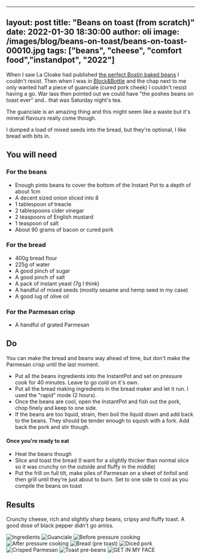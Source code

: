 
---
layout: post
title:  "Beans on toast (from scratch)"
date:   2022-01-30 18:30:00
author: oli
image: /images/blog/beans-on-toast/beans-on-toast-00010.jpg
tags: ["beans", "cheese", "comfort food","instandpot", "2022"]
---

When I saw La Cloake had published [the perfect Bostin baked beans](https://www.theguardian.com/food/2022/jan/19/how-to-make-the-perfect-boston-baked-beans-recipe-felicity-cloake) I couldn't resist.  Then when I was in [Block&Bottle](https://blocknbottle.com/) and the chap next to me only wanted half a piece of guanciale (cured pork cheek) I couldn't resist having a go.  War lass then pointed out we could have "the poshes beans on toast ever" and.. that was Saturday night's tea.

The guanciale is an amazing thing and this might seem like a waste but it's mineral flavours really come though. 

I dumped a load of mixed seeds into the bread, but they're optional, I like bread with bits in.

## You will need

### For the beans

* Enough pinto beans to cover the bottom of the Instant Pot to a depth of about 1cm
* A decent sized onion sliced into 8
* 1 tablespoon of treacle
* 2 tablespoons cider vinegar
* 2 teaspoons of English mustard
* 1 teaspoon of salt
* About 90 grams of bacon or cured pork


### For the bread

* 400g bread flour
* 225g of water
* A good pinch of sugar
* A good pinch of salt
* A pack of instant yeast (7g I think)
* A handful of mixed seeds (mostly sesame and hemp seed in my case)
* A good lug of olive oil

### For the Parmesan crisp

* A handful of grated Parmesan 

## Do

You can make the bread and beans way ahead of time, but don't make the Parmesan crisp until the last moment.

* Put all the beans ingredients into the InstantPot and set on pressure cook for 40 minutes.  Leave to go cold on it's own.
* Put all the bread making ingredients in the bread maker and let it run. I used the "rapid" mode (2 hours).
* Once the beans are cool, open the InstantPot and fish out the pork, chop finely and keep to one side.
* If the beans are too liquid, strain, then boil the liquid down and add back to the beans.  They should be tender enough to squish with a fork.  Add back the pork and stir though.

#### Once you're ready to eat

* Heat the beans though
* Slice and toast the bread (I want for a slightly thicker than normal slice so it was crunchy on the outside and fluffy in the middle)
* Put the frill on full tilt, make piles of Parmesan on a sheet of tinfoil and then grill until they're just about to burn.  Set to one side to cool as you compile the beans on toast


## Results

Crunchy cheese, rich and slightly sharp beans, cripsy and fluffy toast.  A good dose of black pepper didn't go amiss.

![Ingredients](/images/blog/beans-on-toast/beans-on-toast-00001.jpg)
![Guanciale](/images/blog/beans-on-toast/beans-on-toast-00002.jpg)
![Before pressure cooking](/images/blog/beans-on-toast/beans-on-toast-00003.jpg)
![After pressure cooking](/images/blog/beans-on-toast/beans-on-toast-00005.jpg)
![Bread (pre toast)](/images/blog/beans-on-toast/beans-on-toast-00006.jpg)
![Diced pork](/images/blog/beans-on-toast/beans-on-toast-00007.jpg)
![Crisped Parmesan](/images/blog/beans-on-toast/beans-on-toast-00008.jpg)
![Toast pre-beans](/images/blog/beans-on-toast/beans-on-toast-00009.jpg)
![GET IN MY FACE](/images/blog/beans-on-toast/beans-on-toast-00010.jpg)

